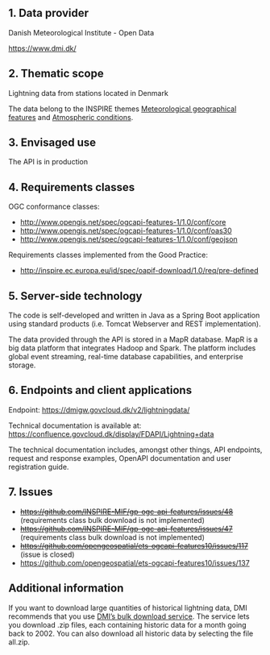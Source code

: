 
## 1. Data provider

Danish Meteorological Institute - Open Data

https://www.dmi.dk/

## 2. Thematic scope

Lightning data from stations located in Denmark

The data belong to the INSPIRE themes [Meteorological geographical features](https://inspire.ec.europa.eu/Themes/142/2892) and [Atmospheric conditions](https://inspire.ec.europa.eu/Themes/141/2892).

## 3. Envisaged use

The API is in production

## 4. Requirements classes

OGC conformance classes:

- http://www.opengis.net/spec/ogcapi-features-1/1.0/conf/core
- http://www.opengis.net/spec/ogcapi-features-1/1.0/conf/oas30
- http://www.opengis.net/spec/ogcapi-features-1/1.0/conf/geojson

Requirements classes implemented from the Good Practice:

- http://inspire.ec.europa.eu/id/spec/oapif-download/1.0/req/pre-defined

## 5. Server-side technology

The code is self-developed and written in Java as a Spring Boot application using standard products (i.e. Tomcat Webserver and REST implementation).

The data provided through the API is stored in a MapR database. MapR is a big data platform that integrates Hadoop and Spark. The platform includes global event streaming, real-time database capabilities, and enterprise storage.

## 6. Endpoints and client applications

Endpoint: 
https://dmigw.govcloud.dk/v2/lightningdata/

Technical documentation is available at:
https://confluence.govcloud.dk/display/FDAPI/Lightning+data

The technical documentation includes, amongst other things, API endpoints, request and response examples, OpenAPI documentation and user registration guide.

## 7. Issues

- ~~https://github.com/INSPIRE-MIF/gp-ogc-api-features/issues/48~~ (requirements class bulk download is not implemented)
- ~~https://github.com/INSPIRE-MIF/gp-ogc-api-features/issues/47~~ (requirements class bulk download is not implemented)
- ~~https://github.com/opengeospatial/ets-ogcapi-features10/issues/117~~ (issue is closed)
- https://github.com/opengeospatial/ets-ogcapi-features10/issues/137

## Additional information

If you want to download large quantities of historical lightning data, DMI recommends that you use [DMI’s bulk download service](https://confluence.govcloud.dk/pages/viewpage.action?pageId=37355752). The service lets you download .zip files, each containing historic data for a month going back to 2002. You can also download all historic data by selecting the file all.zip.

